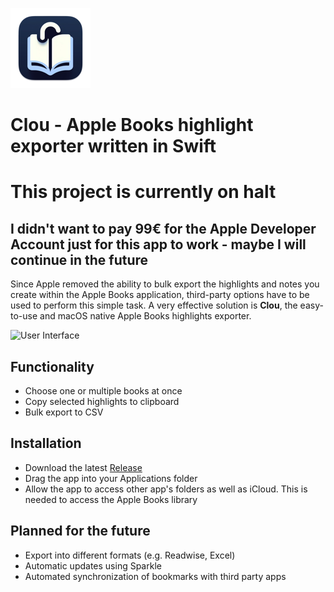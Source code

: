 ![Logo](https://raw.githubusercontent.com/da-luggas/clou/main/Clou/Assets.xcassets/AppIcon.appiconset/Group%201-128.png)
# Clou - Apple Books highlight exporter written in Swift

# This project is currently on halt
## I didn't want to pay 99€ for the Apple Developer Account just for this app to work - maybe I will continue in the future

Since Apple removed the ability to bulk export the highlights and notes you create within the Apple Books application, third-party options have to be used to perform this simple task. A very effective solution is **Clou**, the easy-to-use and macOS native Apple Books highlights exporter.

![User Interface](https://i.postimg.cc/V6Rmn2mW/ezgif-4-b1c8a30981.gif)
## Functionality
- Choose one or multiple books at once
- Copy selected highlights to clipboard
- Bulk export to CSV

## Installation
- Download the latest [Release](https://github.com/da-luggas/clou/releases)
- Drag the app into your Applications folder
- Allow the app to access other app's folders as well as iCloud. This is needed to access the Apple Books library

## Planned for the future
- Export into different formats (e.g. Readwise, Excel)
- Automatic updates using Sparkle
- Automated synchronization of bookmarks with third party apps

